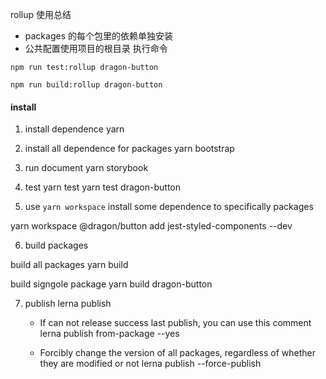 rollup 使用总结

-   packages 的每个包里的依赖单独安装
-   公共配置使用项目的根目录
    执行命令

```
npm run test:rollup dragon-button

npm run build:rollup dragon-button

```

#### install

1. install dependence
   yarn

2. install all dependence for packages
   yarn bootstrap

3. run document
   yarn storybook

4. test
   yarn test
   yarn test dragon-button

5. use `yarn workspace` install some dependence to specifically packages

yarn workspace @dragon/button add jest-styled-components --dev

6. build packages

build all packages
yarn build

build signgole package
yarn build dragon-button

7. publish
   lerna publish

    - If can not release success last publish, you can use this comment
      lerna publish from-package --yes

    - Forcibly change the version of all packages, regardless of whether they are modified or not
      lerna publish --force-publish
